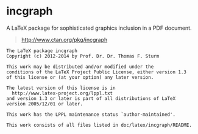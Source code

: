 incgraph
========

A LaTeX package for sophisticated graphics inclusion in a PDF document.

> http://www.ctan.org/pkg/incgraph

```
The LaTeX package incgraph
Copyright (c) 2012-2014 by Prof. Dr. Dr. Thomas F. Sturm

This work may be distributed and/or modified under the
conditions of the LaTeX Project Public License, either version 1.3
of this license or (at your option) any later version.

The latest version of this license is in
  http://www.latex-project.org/lppl.txt
and version 1.3 or later is part of all distributions of LaTeX
version 2005/12/01 or later.

This work has the LPPL maintenance status `author-maintained'.

This work consists of all files listed in doc/latex/incgraph/README.
```
